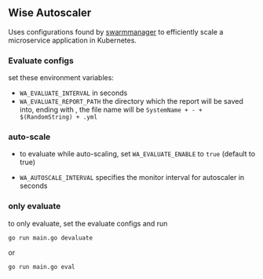 ## Wise Autoscaler
Uses configurations found by [swarmmanager](https://github.com/vahidmostofi/swarmmanager) to efficiently scale a microservice application in Kubernetes.

### Evaluate configs
set these environment variables:

- ``` WA_EVALUATE_INTERVAL ``` in seconds
- ``` WA_EVALUATE_REPORT_PATH ``` the directory which the report will be saved into, ending with \, the file name will be ```SystemName + - + $(RandomString) + .yml```

### auto-scale
- to evaluate while auto-scaling, set ```WA_EVALUATE_ENABLE``` to ```true``` (default to true)

- ```WA_AUTOSCALE_INTERVAL``` specifies the monitor interval for autoscaler in seconds

### only evaluate
to only evaluate, set the evaluate configs and run

``` go run main.go devaluate ```

or

``` go run main.go eval ```